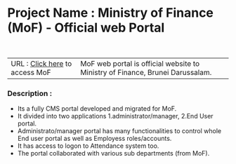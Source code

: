 <h1>Project Name : Ministry of Finance (MoF) - Official web Portal </h1><br>
<table class="table table-striped">
<tr>
<td>
 URL : <a href="http://www.mof.gov.bn">Click here</a> to access MoF 
</td>

<td>
   MoF web portal is official website to Ministry of Finance, Brunei Darussalam.
</td>
</tr>
</table>

<h3>Description :</h3>
<ul>
<li>Its a fully CMS portal developed and migrated for MoF.</li>
<li>It divided into two applications 1.administrator/manager, 2.End User portal.</li>
<li>Administrato/manager portal has many functionalities to control whole End user portal as well as Employess roles/accounts.</li>
<li>It has access to logon to Attendance system too.</li>
<li>The portal collaborated with various sub departments (from MoF).</li>
</ul>



